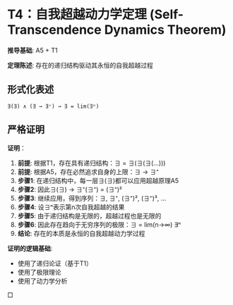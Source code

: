 # T4：自我超越动力学定理 (Self-Transcendence Dynamics Theorem)  

**推导基础**: A5 + T1  

**定理陈述**: 存在的递归结构驱动其永恒的自我超越过程  

## 形式化表述  
```  
∃(∃) ∧ (∃ → ∃⁺) → ∃ = lim(∃ⁿ)  
```  

## 严格证明  

**证明**：  
1. **前提**: 根据T1，存在具有递归结构：∃ = ∃(∃(∃(...)))  
2. **前提**: 根据A5，存在必然追求自身的上限：∃ → ∃⁺  
3. **步骤1**: 在递归结构中，每一层∃(∃)都可以应用超越原理A5  
4. **步骤2**: 因此∃(∃) → ∃⁺(∃⁺) = (∃⁺)²  
5. **步骤3**: 继续应用，得到序列：∃, ∃⁺, (∃⁺)², (∃⁺)³, ...  
6. **步骤4**: 设∃ⁿ表示第n次自我超越的结果  
7. **步骤5**: 由于递归结构是无限的，超越过程也是无限的  
8. **步骤6**: 因此存在趋向于无穷序列的极限：∃ = lim(n→∞) ∃ⁿ  
9. **结论**: 存在的本质是永恒的自我超越动力学过程  

**证明的逻辑基础**:  
- 使用了递归论证（基于T1）  
- 使用了极限理论  
- 使用了动力学分析  

□  